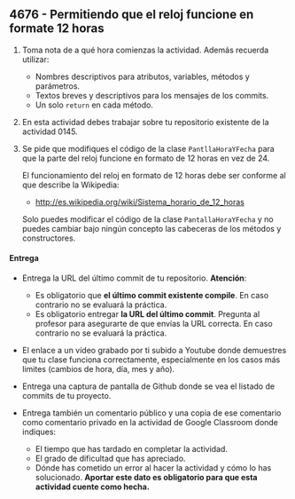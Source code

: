 ## 4676 - Permitiendo que el reloj funcione en formate 12 horas


1. Toma nota de a qué hora comienzas la actividad. Además recuerda utilizar:
   * Nombres descriptivos para atributos, variables, métodos y parámetros.
   * Textos breves y descriptivos para los mensajes de los commits.
   * Un solo `return` en cada método.

2. En esta actividad debes trabajar sobre tu repositorio existente de la actividad 0145.

3. Se pide que modifiques el código de la clase `PantllaHoraYFecha` para que la parte del reloj funcione en formato de 12 horas en vez de 24.

    El funcionamiento del reloj en formato de 12 horas debe ser conforme al que describe la Wikipedia:

    * http://es.wikipedia.org/wiki/Sistema_horario_de_12_horas

    Solo puedes modificar el código de la clase `PantallaHoraYFecha` y no puedes cambiar bajo ningún concepto las cabeceras de los métodos y constructores.

#### Entrega

* Entrega la URL del último commit de tu repositorio. __Atención__: 
  * Es obligatorio que __el último commit existente compile__. En caso contrario no se evaluará la práctica.
  * Es obligatorio entregar __la URL del último commit__. Pregunta al profesor para asegurarte de que envías la URL correcta. En caso contrario no se evaluará la práctica. 
  
* El enlace a un vídeo grabado por ti subido a Youtube donde demuestres que tu clase funciona correctamente, especialmente en los casos más limites (cambios de hora, día, mes y año).

* Entrega una captura de pantalla de Github donde se vea el listado de commits de tu proyecto.

* Entrega también un comentario público y una copia de ese comentario como comentario privado en la actividad de Google Classroom donde indiques:
    - El tiempo que has tardado en completar la actividad.
    - El grado de dificultad que has apreciado.
    - Dónde has cometido un error al hacer la actividad y cómo lo has solucionado. **Aportar este dato es obligatorio para que esta actividad cuente como hecha.**
    
